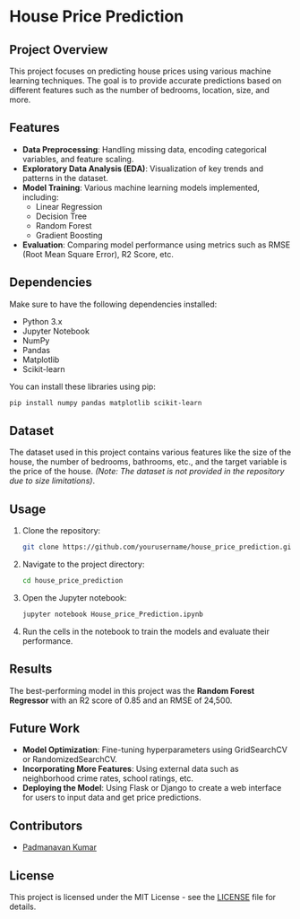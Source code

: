 # House Price Prediction

## Project Overview
This project focuses on predicting house prices using various machine learning techniques. The goal is to provide accurate predictions based on different features such as the number of bedrooms, location, size, and more.

## Features
- **Data Preprocessing**: Handling missing data, encoding categorical variables, and feature scaling.
- **Exploratory Data Analysis (EDA)**: Visualization of key trends and patterns in the dataset.
- **Model Training**: Various machine learning models implemented, including:
  - Linear Regression
  - Decision Tree
  - Random Forest
  - Gradient Boosting
- **Evaluation**: Comparing model performance using metrics such as RMSE (Root Mean Square Error), R2 Score, etc.
  
## Dependencies
Make sure to have the following dependencies installed:
- Python 3.x
- Jupyter Notebook
- NumPy
- Pandas
- Matplotlib
- Scikit-learn

You can install these libraries using pip:

```bash
pip install numpy pandas matplotlib scikit-learn
```

## Dataset
The dataset used in this project contains various features like the size of the house, the number of bedrooms, bathrooms, etc., and the target variable is the price of the house. *(Note: The dataset is not provided in the repository due to size limitations)*.

## Usage
1. Clone the repository:
   ```bash
   git clone https://github.com/yourusername/house_price_prediction.git
   ```
2. Navigate to the project directory:
   ```bash
   cd house_price_prediction
   ```
3. Open the Jupyter notebook:
   ```bash
   jupyter notebook House_price_Prediction.ipynb
   ```
4. Run the cells in the notebook to train the models and evaluate their performance.

## Results
The best-performing model in this project was the **Random Forest Regressor** with an R2 score of 0.85 and an RMSE of 24,500.

## Future Work
- **Model Optimization**: Fine-tuning hyperparameters using GridSearchCV or RandomizedSearchCV.
- **Incorporating More Features**: Using external data such as neighborhood crime rates, school ratings, etc.
- **Deploying the Model**: Using Flask or Django to create a web interface for users to input data and get price predictions.

## Contributors
- [Padmanavan Kumar](https://github.com/PKumar-2002)

## License
This project is licensed under the MIT License - see the [LICENSE](LICENSE) file for details.
